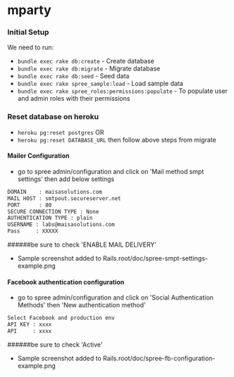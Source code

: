 mparty
======

### Initial Setup

We need to run:
 * `bundle exec rake db:create` - Create database
 * `bundle exec rake db:migrate` - Migrate database
 * `bundle exec rake db:seed` - Seed data
 * `bundle exec rake spree_sample:load` - Load sample data
 * `bundle exec rake spree_roles:permissions:populate` - To populate user and admin roles with their permissions
 
### Reset database on heroku
 * `heroku pg:reset postgres` OR
 * `heroku pg:reset DATABASE_URL` then follow above steps from migrate

#### Mailer Configuration

* go to spree admin/configuration and click on 'Mail method smpt settings' then add below settings

```sh
DOMAIN    : maisasolutions.com
MAIL HOST : smtpout.secureserver.net
PORT      : 80
SECURE CONNECTION TYPE : None
AUTHENTICATION TYPE : plain
USERNAME : labs@maisasolutions.com
Pass     : XXXXX
```
######be sure to check 'ENABLE MAIL DELIVERY'
* Sample screenshot added to Rails.root/doc/spree-smpt-settings-example.png

#### Facebook authentication configuration

* go to spree admin/configuration and click on 'Social Authentication Methods' then 'New authentication method'

```sh
Select Facebook and production env  
API KEY : xxxx
API     : xxxx
```
######be sure to check 'Active'
* Sample screenshot added to Rails.root/doc/spree-fb-configuration-example.png

